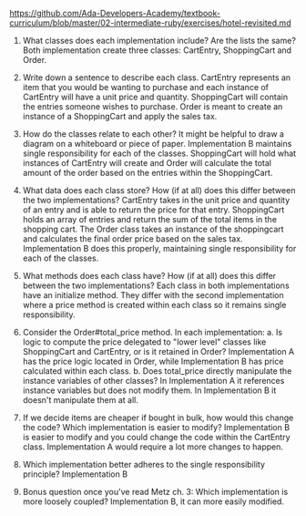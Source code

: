 https://github.com/Ada-Developers-Academy/textbook-curriculum/blob/master/02-intermediate-ruby/exercises/hotel-revisited.md

1.	What classes does each implementation include? Are the lists the same?
Both implementation create three classes: CartEntry, ShoppingCart and Order.

2.	Write down a sentence to describe each class.
CartEntry represents an item that you would be wanting to purchase and each instance of CartEntry will have a unit price and quantity.
ShoppingCart will contain the entries someone wishes to purchase.
Order is meant to create an instance of a ShoppingCart and apply the sales tax.

3.	How do the classes relate to each other? It might be helpful to draw a diagram on a whiteboard or piece of paper.
Implementation B maintains single responsibility for each of the classes. ShoppingCart will hold what instances of CartEntry will create and Order will calculate the total amount of the order based on the entries within the ShoppingCart.

4.	What data does each class store? How (if at all) does this differ between the two implementations?
CartEntry takes in the unit price and quantity of an entry and is able to return the price for that entry. ShoppingCart holds an array of entries and return the sum of the total items in the shopping cart. The Order class takes an instance of the shoppingcart and calculates the final order price based on the sales tax. Implementation B does this properly, maintaining single responsibility for each of the classes.

5.	What methods does each class have? How (if at all) does this differ between the two implementations?
Each class in both implementations have an initialize method. They differ with the second implementation where a price method is created within each class so it remains single responsibility.

6.	Consider the Order#total_price method. In each implementation:
  a.	Is logic to compute the price delegated to "lower level" classes like ShoppingCart and CartEntry, or is it retained in Order?
Implementation A has the price logic located in Order, while Implementation B has price calculated within each class.
  b.	Does total_price directly manipulate the instance variables of other classes?
In Implementation A it references instance variables but does not modify them. In Implementation B it doesn't manipulate them at all.

7.	If we decide items are cheaper if bought in bulk, how would this change the code? Which implementation is easier to modify?
Implementation B is easier to modify and you could change the code within the CartEntry class. Implementation A would require a lot more changes to happen.


8.	Which implementation better adheres to the single responsibility principle?
Implementation B

9.	Bonus question once you've read Metz ch. 3: Which implementation is more loosely coupled? Implementation B, it can more easily modified. 
